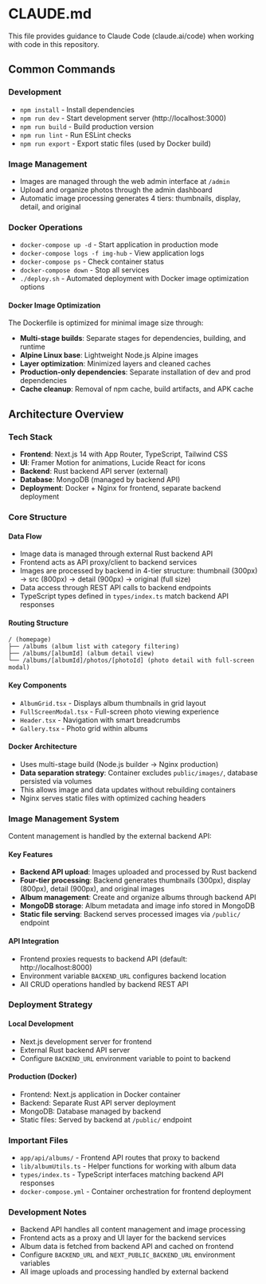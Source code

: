 # CLAUDE.md

This file provides guidance to Claude Code (claude.ai/code) when working with code in this repository.

## Common Commands

### Development
- `npm install` - Install dependencies
- `npm run dev` - Start development server (http://localhost:3000)
- `npm run build` - Build production version
- `npm run lint` - Run ESLint checks
- `npm run export` - Export static files (used by Docker build)

### Image Management

- Images are managed through the web admin interface at `/admin`
- Upload and organize photos through the admin dashboard
- Automatic image processing generates 4 tiers: thumbnails, display, detail, and original

### Docker Operations

- `docker-compose up -d` - Start application in production mode
- `docker-compose logs -f img-hub` - View application logs
- `docker-compose ps` - Check container status
- `docker-compose down` - Stop all services
- `./deploy.sh` - Automated deployment with Docker image optimization options

#### Docker Image Optimization

The Dockerfile is optimized for minimal image size through:
- **Multi-stage builds**: Separate stages for dependencies, building, and runtime
- **Alpine Linux base**: Lightweight Node.js Alpine images
- **Layer optimization**: Minimized layers and cleaned caches
- **Production-only dependencies**: Separate installation of dev and prod dependencies
- **Cache cleanup**: Removal of npm cache, build artifacts, and APK cache

## Architecture Overview

### Tech Stack

- **Frontend**: Next.js 14 with App Router, TypeScript, Tailwind CSS
- **UI**: Framer Motion for animations, Lucide React for icons
- **Backend**: Rust backend API server (external)
- **Database**: MongoDB (managed by backend API)
- **Deployment**: Docker + Nginx for frontend, separate backend deployment

### Core Structure

#### Data Flow

- Image data is managed through external Rust backend API
- Frontend acts as API proxy/client to backend services
- Images are processed by backend in 4-tier structure: thumbnail (300px) → src (800px) → detail (900px) → original (full size)
- Data access through REST API calls to backend endpoints
- TypeScript types defined in `types/index.ts` match backend API responses

#### Routing Structure

```text
/ (homepage)
├── /albums (album list with category filtering)
├── /albums/[albumId] (album detail view)
└── /albums/[albumId]/photos/[photoId] (photo detail with full-screen modal)
```

#### Key Components

- `AlbumGrid.tsx` - Displays album thumbnails in grid layout
- `FullScreenModal.tsx` - Full-screen photo viewing experience
- `Header.tsx` - Navigation with smart breadcrumbs
- `Gallery.tsx` - Photo grid within albums

#### Docker Architecture

- Uses multi-stage build (Node.js builder → Nginx production)
- **Data separation strategy**: Container excludes `public/images/`, database persisted via volumes
- This allows image and data updates without rebuilding containers
- Nginx serves static files with optimized caching headers

### Image Management System

Content management is handled by the external backend API:

#### Key Features

- **Backend API upload**: Images uploaded and processed by Rust backend
- **Four-tier processing**: Backend generates thumbnails (300px), display (800px), detail (900px), and original images
- **Album management**: Create and organize albums through backend API
- **MongoDB storage**: Album metadata and image info stored in MongoDB
- **Static file serving**: Backend serves processed images via `/public/` endpoint

#### API Integration

- Frontend proxies requests to backend API (default: http://localhost:8000)
- Environment variable `BACKEND_URL` configures backend location
- All CRUD operations handled by backend REST API

### Deployment Strategy

#### Local Development

- Next.js development server for frontend
- External Rust backend API server
- Configure `BACKEND_URL` environment variable to point to backend

#### Production (Docker)

- Frontend: Next.js application in Docker container
- Backend: Separate Rust API server deployment
- MongoDB: Database managed by backend
- Static files: Served by backend at `/public/` endpoint

### Important Files

- `app/api/albums/` - Frontend API routes that proxy to backend
- `lib/albumUtils.ts` - Helper functions for working with album data
- `types/index.ts` - TypeScript interfaces matching backend API responses
- `docker-compose.yml` - Container orchestration for frontend deployment

### Development Notes

- Backend API handles all content management and image processing
- Frontend acts as a proxy and UI layer for the backend services
- Album data is fetched from backend API and cached on frontend
- Configure `BACKEND_URL` and `NEXT_PUBLIC_BACKEND_URL` environment variables
- All image uploads and processing handled by external backend
